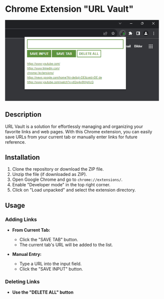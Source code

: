 # Chrome Extension "URL Vault"

<img src="Screenshot.png" alt="Project Image" width="600"/>

## Description

URL Vault is a solution for effortlessly managing and organizing your favorite links and web pages. With this Chrome extension, you can easily save URLs from your current tab or manually enter links for future reference.

## Installation

1. Clone the repository or download the ZIP file.
2. Unzip the file (if downloaded as ZIP).
3. Open Google Chrome and go to `chrome://extensions/`.
4. Enable "Developer mode" in the top right corner.
5. Click on "Load unpacked" and select the extension directory.

## Usage

### Adding Links

- **From Current Tab:**
  - Click the "SAVE TAB" button.
  - The current tab's URL will be added to the list.

- **Manual Entry:**
  - Type a URL into the input field.
  - Click the "SAVE INPUT" button.

### Deleting Links

- **Use the "DELETE ALL" button**

